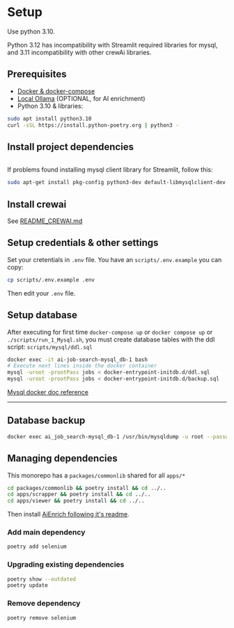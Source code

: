 # Setup

Use python 3.10.

Python 3.12 has incompatibility with Streamlit required libraries for mysql,
and 3.11 incompatibility with other crewAi libraries.

## Prerequisites

- [Docker & docker-compose](https://docs.docker.com/compose/install/)
- [Local Ollama](https://github.com/davidgfolch/OpenAI-local-ollama-chat/blob/main/README_OLLAMA.md) (OPTIONAL, for AI enrichment)
- Python 3.10 & libraries:

```bash
sudo apt install python3.10
curl -sSL https://install.python-poetry.org | python3 -
```

## Install project dependencies

```bash

```

If problems found installing mysql client library for Streamlit, follow this:

```bash
sudo apt-get install pkg-config python3-dev default-libmysqlclient-dev build-essential
```

## Install crewai
See [README_CREWAI.md](./README_CREWAI.md)

## Setup credentials & other settings

Set your cretentials in `.env` file.
You have an `scripts/.env.example` you can copy:

```bash
cp scripts/.env.example .env
```

Then edit your `.env` file.

## Setup database

After executing for first time `docker-compose up` or `docker compose up` or `./scripts/run_1_Mysql.sh`, you must create database tables with the ddl script:  `scripts/mysql/ddl.sql`

```bash
docker exec -it ai-job-search-mysql_db-1 bash
# Execute next lines inside the docker container
mysql -uroot -prootPass jobs < docker-entrypoint-initdb.d/ddl.sql
mysql -uroot -prootPass jobs < docker-entrypoint-initdb.d/backup.sql
```

[Mysql docker doc reference](https://hub.docker.com/_/mysql)

--------------

## Database backup

```bash
docker exec ai_job_search-mysql_db-1 /usr/bin/mysqldump -u root --password=rootPass jobs > scripts/backup.sql
```

## Managing dependencies

This monorepo has a `packages/commonlib` shared for all `apps/*`

```bash
cd packages/commonlib && poetry install && cd ../..
cd apps/scrapper && poetry install && cd ../..
cd apps/viewer && poetry install && cd ../..
```
Then install [AiEnrich following it's readme](/apps/aiEnrich/README.md).


### Add main dependency

```bash
poetry add selenium
```

### Upgrading existing dependencies

```bash
poetry show --outdated
poetry update
```

### Remove dependency

```bash
poetry remove selenium
```

